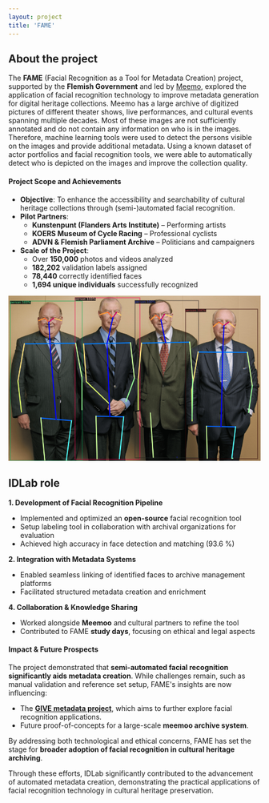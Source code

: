```yaml
---
layout: project
title: 'FAME'
---
```


## About the project

The **FAME** (Facial Recognition as a Tool for Metadata Creation) project, supported by the **Flemish Government** and led by [Meemo](https://meemoo.be/), explored the application of facial recognition technology to improve metadata generation for digital heritage collections. Meemo has a large archive of digitized pictures of different theater shows, live performances, and cultural events spanning multiple decades. Most of these images are not sufficiently annotated and do not contain any information on who is in the images. Therefore, machine learning tools were used to detect the persons visible on the images and provide additional metadata. Using a known dataset of actor portfolios and facial recognition tools, we were able to automatically detect who is depicted on the images and improve the collection quality. 

#### Project Scope and Achievements
- **Objective**: To enhance the accessibility and searchability of cultural heritage collections through (semi-)automated facial recognition.
- **Pilot Partners**:
  - **Kunstenpunt (Flanders Arts Institute)** – Performing artists
  - **KOERS Museum of Cycle Racing** – Professional cyclists
  - **ADVN & Flemish Parliament Archive** – Politicians and campaigners
- **Scale of the Project**:
  - Over **150,000** photos and videos analyzed
  - **182,202** validation labels assigned
  - **78,440** correctly identified faces
  - **1,694 unique individuals** successfully recognized

![Face Recognition](/assets/img/projects/FAME/fame.png "Face Recognition")

## IDLab role
**1. Development of Facial Recognition Pipeline**
   - Implemented and optimized an **open-source** facial recognition tool
   - Setup labeling tool in collaboration with archival organizations for evaluation
   - Achieved high accuracy in face detection and matching (93.6 %)

**2. Integration with Metadata Systems**
   - Enabled seamless linking of identified faces to archive management platforms
   - Facilitated structured metadata creation and enrichment

**4. Collaboration & Knowledge Sharing**
   - Worked alongside **Meemoo** and cultural partners to refine the tool
   - Contributed to FAME **study days**, focusing on ethical and legal aspects

#### **Impact & Future Prospects**
The project demonstrated that **semi-automated facial recognition significantly aids metadata creation**. While challenges remain, such as manual validation and reference set setup, FAME's insights are now influencing:
- The **[GIVE metadata project](https://meemoo.be/en/projects/give-coordinated-initiative-for-flemish-heritage-digitisation)**, which aims to further explore facial recognition applications.
- Future proof-of-concepts for a large-scale **meemoo archive system**.

By addressing both technological and ethical concerns, FAME has set the stage for **broader adoption of facial recognition in cultural heritage archiving**.

Through these efforts, IDLab significantly contributed to the advancement of automated metadata creation, demonstrating the practical applications of facial recognition technology in cultural heritage preservation. 
